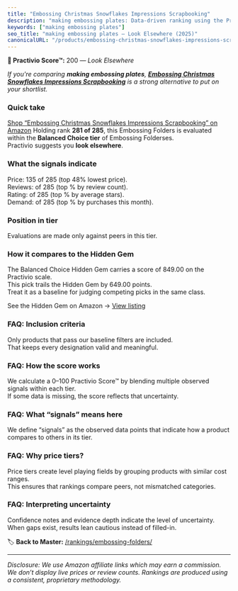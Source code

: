 ```yaml
---
title: "Embossing Christmas Snowflakes Impressions Scrapbooking"
description: "making embossing plates: Data-driven ranking using the Practivio Score™. Positioned by quality, value, demand, findability, momentum."
keywords: ["making embossing plates"]
seo_title: "making embossing plates — Look Elsewhere (2025)"
canonicalURL: "/products/embossing-christmas-snowflakes-impressions-scrapbooking-B0FN7PNLNT/"
---
```


**🚫 Practivio Score™:** 200 — _Look Elsewhere_


*If you're comparing **making embossing plates**, **[Embossing Christmas Snowflakes Impressions Scrapbooking](https://www.amazon.com/dp/B0FN7PNLNT?tag=practivio-20)** is a strong alternative to put on your shortlist.*
### Quick take
[Shop “Embossing Christmas Snowflakes Impressions Scrapbooking” on Amazon](https://www.amazon.com/dp/B0FN7PNLNT?tag=practivio-20)
Holding rank **281 of 285**, this Embossing Folders is evaluated within the **Balanced Choice tier** of Embossing Folderses.  
Practivio suggests you **look elsewhere**.

### What the signals indicate
Price: 135 of 285 (top 48% lowest price).  
Reviews:  of 285 (top % by review count).  
Rating:  of 285 (top % by average stars).  
Demand:  of 285 (top % by purchases this month).

### Position in tier
Evaluations are made only against peers in this tier.

### How it compares to the Hidden Gem
The Balanced Choice Hidden Gem carries a score of 849.00 on the Practivio scale.  
This pick trails the Hidden Gem by 649.00 points.  
Treat it as a baseline for judging competing picks in the same class.  

See the Hidden Gem on Amazon → [View listing](https://www.amazon.com/dp/B0006HXBSU?tag=practivio-20)

### FAQ: Inclusion criteria
Only products that pass our baseline filters are included.  
That keeps every designation valid and meaningful.

### FAQ: How the score works
We calculate a 0–100 Practivio Score™ by blending multiple observed signals within each tier.  
If some data is missing, the score reflects that uncertainty.

### FAQ: What “signals” means here
We define “signals” as the observed data points that indicate how a product compares to others in its tier.

### FAQ: Why price tiers?
Price tiers create level playing fields by grouping products with similar cost ranges.  
This ensures that rankings compare peers, not mismatched categories.

### FAQ: Interpreting uncertainty
Confidence notes and evidence depth indicate the level of uncertainty.  
When gaps exist, results lean cautious instead of filled-in.


🏷️ **Back to Master:** [/rankings/embossing-folders/](/rankings/embossing-folders/)

---
_Disclosure: We use Amazon affiliate links which may earn a commission. We don’t display live prices or review counts. Rankings are produced using a consistent, proprietary methodology._
